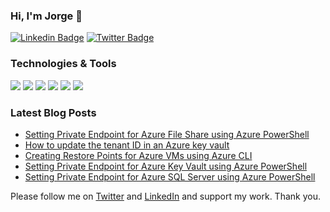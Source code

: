 ### Hi, I'm Jorge 👋
[![Linkedin Badge](https://img.shields.io/badge/-jorgebernhardt-blue?style=flat&logo=Linkedin&logoColor=white&link=https://www.linkedin.com/in/jorgebernhardt/)](https://www.linkedin.com/in/jorgebernhardt/)
[![Twitter Badge](https://img.shields.io/badge/-@jorgebernhardt-1ca0f1?style=flat&labelColor=1ca0f1&logo=twitter&logoColor=white&link=https://twitter.com/jorgebernhardt)](https://twitter.com/jorgebernhardt)
<!--
Here are some ideas to get you started:

- 🔭 I’m currently working on ...
- 🌱 I’m currently learning ...
- 👯 I’m looking to collaborate on ...
- 🤔 I’m looking for help with ...
- 💬 Ask me about ...
- 📫 How to reach me: ...
- 😄 Pronouns: ...
- ⚡ Fun fact: ...
-->
### Technologies & Tools

![](https://img.shields.io/badge/Microsoft-Azure-informational?style=flat&logo=<LOGO_NAME>&logoColor=white&color=2EF3BA) ![](https://img.shields.io/badge/Microsoft-365-informational?style=flat&logo=<LOGO_NAME>&logoColor=white&color=2EF3BA) ![](https://img.shields.io/badge/Microsoft-WindowsServer-informational?style=flat&logo=<LOGO_NAME>&logoColor=white&color=2EF3BA) ![](https://img.shields.io/badge/Microsoft-PowerShell-informational?style=flat&logo=<LOGO_NAME>&logoColor=white&color=2EF3BA) ![](https://img.shields.io/badge/Hashicorp-Terraform-informational?style=flat&logo=<LOGO_NAME>&logoColor=white&color=2EF3BA) ![](https://img.shields.io/badge/RedHat-Ansible-informational?style=flat&logo=<LOGO_NAME>&logoColor=white&color=2EF3BA) 
### Latest Blog Posts
<!-- BLOG-POST-LIST:START -->
- [Setting Private Endpoint for Azure File Share using Azure PowerShell](https://www.jorgebernhardt.com/private-endpoint-azure-file-share-powershell/)
- [How to update the tenant ID in an Azure key vault](https://www.jorgebernhardt.com/update-tenant-id-key-vault/)
- [Creating Restore Points for Azure VMs using Azure CLI](https://www.jorgebernhardt.com/vm-restore-points-cli/)
- [Setting Private Endpoint for Azure Key Vault using Azure PowerShell](https://www.jorgebernhardt.com/private-endpoint-azure-key-vault-powershell/)
- [Setting Private Endpoint for Azure SQL Server using Azure PowerShell](https://www.jorgebernhardt.com/private-endpoints-sql-server-powershell/)
<!-- BLOG-POST-LIST:END -->
<!-- Actual text -->

Please follow me on [Twitter](https://twitter.com/JorgeBernhardt) and [LinkedIn](https://www.linkedin.com/in/jorgebernhardt/) and support my work. Thank you.

